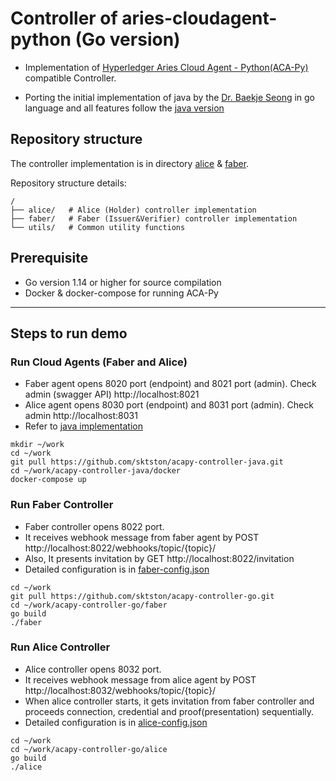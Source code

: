 # Controller of aries-cloudagent-python (Go version)
- Implementation of [Hyperledger Aries Cloud Agent - Python(ACA-Py)](https://github.com/hyperledger/aries-cloudagent-python) compatible Controller.

- Porting the initial implementation of java by the [Dr. Baekje Seong](https://github.com/baegjae) in go language and all features  follow the [java version](https://github.com/sktston/acapy-controller-java)

## Repository structure
The controller implementation is in directory [alice](./alice) & [faber](./faber). 

Repository structure details:
```
/
├── alice/   # Alice (Holder) controller implementation
├── faber/   # Faber (Issuer&Verifier) controller implementation
└── utils/   # Common utility functions 
```

## Prerequisite 
- Go version 1.14 or higher for source compilation
- Docker & docker-compose for running ACA-Py
---

## Steps to run demo
### Run Cloud Agents (Faber and Alice)
- Faber agent opens 8020 port (endpoint) and 8021 port (admin). 
Check admin (swagger API) http://localhost:8021
- Alice agent opens 8030 port (endpoint) and 8031 port (admin). 
Check admin http://localhost:8031
- Refer to [java implementation](https://github.com/sktston/acapy-controller-java)
```
mkdir ~/work
cd ~/work
git pull https://github.com/sktston/acapy-controller-java.git
cd ~/work/acapy-controller-java/docker
docker-compose up
```

### Run Faber Controller
- Faber controller opens 8022 port. 
- It receives webhook message from faber agent by POST http://localhost:8022/webhooks/topic/{topic}/ 
- Also, It presents invitation by GET http://localhost:8022/invitation
- Detailed configuration is in [faber-config.json](./faber/faber-config.json)
```
cd ~/work 
git pull https://github.com/sktston/acapy-controller-go.git
cd ~/work/acapy-controller-go/faber
go build
./faber
```

### Run Alice Controller
- Alice controller opens 8032 port. 
- It receives webhook message from alice agent by POST http://localhost:8032/webhooks/topic/{topic}/ 
- When alice controller starts, it gets invitation from faber controller and proceeds connection, credential and proof(presentation) sequentially.
- Detailed configuration is in [alice-config.json](./alice/alice-config.json)
```
cd ~/work 
cd ~/work/acapy-controller-go/alice
go build
./alice
```